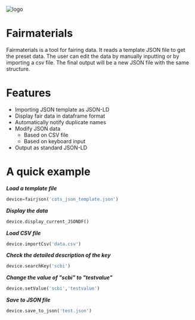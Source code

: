 ![logo](https://i.imgur.com/pqR2OBe.png)

# Fairmaterials
Fairmaterials is a tool for fairing data. It reads a template JSON file to get the preset data. The user can edit the data by manually inputting or by importing a csv file. The final output will be a new JSON file with the same structure. 


# Features
 -  Importing JSON template as JSON-LD
 -   Display fair data in dataframe format
 -   Automatically notify duplicate names
 -   Modify JSON data
		- Based on CSV file
		- Based on keyboard input
 -   Output as standard JSON-LD

#  A quick example
***Load a template file***
```python
device=fairjson('cots_json_template.json')
``` 
***Display the data***
```python
device.display_current_JSONDF()
``` 
***Load CSV file***
```python
device.importCsv('data.csv')
``` 
***Check the detailed description of the key***
```python
device.searchKey('scbi')
``` 
***Change the value of "scbi" to "testvalue"*** 
```python
device.setValue('scbi','testvalue')
``` 
***Save to JSON file***
```python
device.save_to_json('test.json')
``` 



